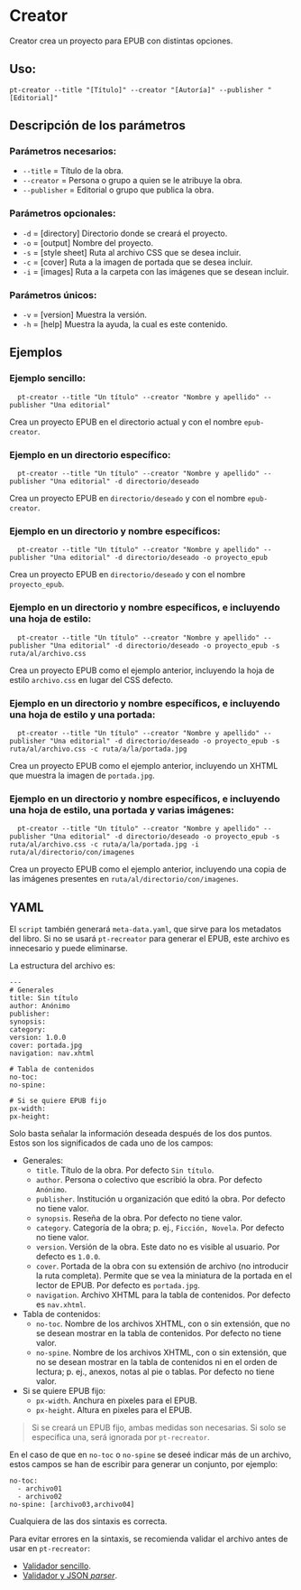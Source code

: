 # Creator

Creator crea un proyecto para EPUB con distintas opciones.

## Uso:

  ```
  pt-creator --title "[Título]" --creator "[Autoría]" --publisher "[Editorial]"
  ```

## Descripción de los parámetros

### Parámetros necesarios:

* `--title` = Título de la obra.
* `--creator` = Persona o grupo a quien se le atribuye la obra.
* `--publisher` = Editorial o grupo que publica la obra.

### Parámetros opcionales:

* `-d` = [directory] Directorio donde se creará el proyecto.
* `-o` = [output] Nombre del proyecto.
* `-s` = [style sheet] Ruta al archivo CSS que se desea incluir.
* `-c` = [cover] Ruta a la imagen de portada que se desea incluir.
* `-i` = [images] Ruta a la carpeta con las imágenes que se desean incluir.

### Parámetros únicos:

* `-v` = [version] Muestra la versión.
* `-h` = [help] Muestra la ayuda, la cual es este contenido.

## Ejemplos

### Ejemplo sencillo:

```
  pt-creator --title "Un título" --creator "Nombre y apellido" --publisher "Una editorial"
```

Crea un proyecto EPUB en el directorio actual y con el nombre `epub-creator`.

### Ejemplo en un directorio específico:

```
  pt-creator --title "Un título" --creator "Nombre y apellido" --publisher "Una editorial" -d directorio/deseado
```

Crea un proyecto EPUB en `directorio/deseado` y con el nombre `epub-creator`.

### Ejemplo en un directorio y nombre específicos:

```
  pt-creator --title "Un título" --creator "Nombre y apellido" --publisher "Una editorial" -d directorio/deseado -o proyecto_epub
```

Crea un proyecto EPUB en `directorio/deseado` y con el nombre `proyecto_epub`.

### Ejemplo en un directorio y nombre específicos, e incluyendo una hoja de estilo:

```
  pt-creator --title "Un título" --creator "Nombre y apellido" --publisher "Una editorial" -d directorio/deseado -o proyecto_epub -s ruta/al/archivo.css
```

Crea un proyecto EPUB como el ejemplo anterior, incluyendo la hoja de estilo `archivo.css` en lugar del CSS defecto.

### Ejemplo en un directorio y nombre específicos, e incluyendo una hoja de estilo y una portada:

```
  pt-creator --title "Un título" --creator "Nombre y apellido" --publisher "Una editorial" -d directorio/deseado -o proyecto_epub -s ruta/al/archivo.css -c ruta/a/la/portada.jpg
```

Crea un proyecto EPUB como el ejemplo anterior, incluyendo un XHTML que muestra la imagen de `portada.jpg`.

### Ejemplo en un directorio y nombre específicos, e incluyendo una hoja de estilo, una portada y varias imágenes:

```
  pt-creator --title "Un título" --creator "Nombre y apellido" --publisher "Una editorial" -d directorio/deseado -o proyecto_epub -s ruta/al/archivo.css -c ruta/a/la/portada.jpg -i ruta/al/directorio/con/imagenes
```

Crea un proyecto EPUB como el ejemplo anterior, incluyendo una copia de las imágenes presentes en `ruta/al/directorio/con/imagenes`.

## YAML

El `script` también generará `meta-data.yaml`, que sirve para los metadatos
del libro. Si no se usará `pt-recreator` para generar el EPUB, este archivo
es innecesario y puede eliminarse.

La estructura del archivo es:

```
---
# Generales
title: Sin título
author: Anónimo
publisher: 
synopsis: 
category: 
version: 1.0.0
cover: portada.jpg
navigation: nav.xhtml

# Tabla de contenidos
no-toc: 
no-spine: 

# Si se quiere EPUB fijo
px-width: 
px-height: 
```

Solo basta señalar la información deseada después de los dos puntos. Estos
son los significados de cada uno de los campos:

* Generales:
	* `title`. Título de la obra. Por defecto `Sin título`.
	* `author`. Persona o colectivo que escribió la obra. Por defecto `Anónimo`.
	* `publisher`. Institución u organización que editó la obra. Por defecto no tiene valor.
	* `synopsis`. Reseña de la obra. Por defecto no tiene valor.
	* `category`. Categoría de la obra; p. ej., `Ficción, Novela`. Por defecto no tiene valor.
	* `version`. Versión de la obra. Este dato no es visible al usuario. Por defecto es `1.0.0`.
	* `cover`. Portada de la obra con su extensión de archivo (no introducir la ruta completa). Permite que se vea la miniatura de la portada en el lector de EPUB. Por defecto es `portada.jpg`.
	* `navigation`. Archivo XHTML para la tabla de contenidos. Por defecto es `nav.xhtml`.
* Tabla de contenidos:
	* `no-toc`. Nombre de los archivos XHTML, con o sin extensión, que no se desean mostrar en la tabla de contenidos. Por defecto no tiene valor.
	* `no-spine`. Nombre de los archivos XHTML, con o sin extensión, que no se desean mostrar en la tabla de contenidos ni en el orden de lectura; p. ej., anexos, notas al pie o tablas. Por defecto no tiene valor.
* Si se quiere EPUB fijo:
	* `px-width`. Anchura en pixeles para el EPUB.
	* `px-height`. Altura en pixeles para el EPUB.
	
> Si se creará un EPUB fijo, ambas medidas son necesarias. Si solo se 
especifica una, será ignorada por `pt-recreator`.

En el caso de que en `no-toc` o `no-spine` se deseé indicar más de un 
archivo, estos campos se han de escribir para generar un conjunto, por ejemplo:

```
no-toc: 
  - archivo01
  - archivo02
no-spine: [archivo03,archivo04]
```

Cualquiera de las dos sintaxis es correcta.

Para evitar errores en la sintaxis, se recomienda validar el archivo antes
de usar en `pt-recreator`:

* [Validador sencillo](http://codebeautify.org/yaml-validator).
* [Validador y JSON *parser*](https://yaml-online-parser.appspot.com/).

